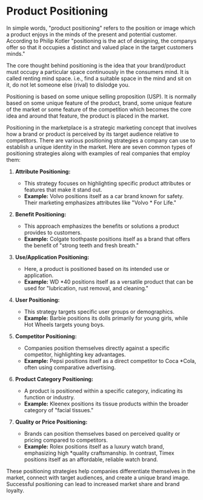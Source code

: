 # Product Positioning

In simple words, "product positioning" refers to the position or image which a product enjoys in the minds of the present and potential customer. According to Philip Kotler "positioning is the act of designing, the companys offer so that it occupies a distinct and valued place in the target customers minds."

The core thought behind positioning is the idea that your brand/product must occupy a particular space continuously in the consumers mind. It is called renting mind space. i.e., find a suitable space in the mind and sit on it, do not let someone else (rival) to dislodge you.

Positioning is based on some unique selling proposition (USP). It is normally based on some unique feature of the product, brand, some unique feature of the market or some feature of the competition which becomes the core idea and around that feature, the product is placed in the market.

Positioning in the marketplace is a strategic marketing concept that involves how a brand or product is perceived by its target audience relative to competitors. There are various positioning strategies a company can use to establish a unique identity in the market. Here are seven common types of positioning strategies along with examples of real companies that employ them:

1. **Attribute Positioning:**
    * This strategy focuses on highlighting specific product attributes or features that make it stand out.
    * **Example:** Volvo positions itself as a car brand known for safety. Their marketing emphasizes attributes like "Volvo  * For Life."

2. **Benefit Positioning:**
    * This approach emphasizes the benefits or solutions a product provides to customers.
    * **Example:** Colgate toothpaste positions itself as a brand that offers the benefit of "strong teeth and fresh breath."

3. **Use/Application Positioning:**
    * Here, a product is positioned based on its intended use or application.
    * **Example:** WD *40 positions itself as a versatile product that can be used for "lubrication, rust removal, and cleaning."

4. **User Positioning:**
    * This strategy targets specific user groups or demographics.
    * **Example:** Barbie positions its dolls primarily for young girls, while Hot Wheels targets young boys.

5. **Competitor Positioning:**
    * Companies position themselves directly against a specific competitor, highlighting key advantages.
    * **Example:** Pepsi positions itself as a direct competitor to Coca *Cola, often using comparative advertising.

6. **Product Category Positioning:**
    * A product is positioned within a specific category, indicating its function or industry.
    * **Example:** Kleenex positions its tissue products within the broader category of "facial tissues."

7. **Quality or Price Positioning:**
    * Brands can position themselves based on perceived quality or pricing compared to competitors.
    * **Example:** Rolex positions itself as a luxury watch brand, emphasizing high *quality craftsmanship. In contrast, Timex positions itself as an affordable, reliable watch brand.

These positioning strategies help companies differentiate themselves in the market, connect with target audiences, and create a unique brand image. Successful positioning can lead to increased market share and brand loyalty.